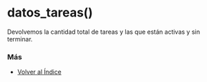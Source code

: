 # datos_tareas()

Devolvemos la cantidad total de tareas y las que están activas y sin terminar. 

### Más

  * [Volver al Índice](./index.md)
